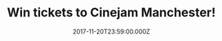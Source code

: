 ---
campaign-uuid: "c-82c4040a-d626-4285-8ee8-0bf550a2b4a6"
type: "Competition"
category: "Music"
date: "2017-11-20T23:59:00.000Z"
end-date: "2017-12-06T23:59:00.000Z"
disable-form: false
is_promoted: false
has_entry_page: false
title: "Win tickets to Cinejam Manchester!"
competition-description: "Calling all 24 Hour Party People! This December NME and\
  \ Zig-Zag present film and music extravaganza CineJam Manchester, and we want you\
  \ (yes you) to get involved. How? With a pair of free tickets of course. Read more?"
banner-img: "cinejam-main_image.jpg"
logo-left-href: "http://www.nme.com/competitions/win-tickets-cinejam-manchester"
logo-left-image: "nme-logo.jpg"
logo-left-title: "NME Competitions"
has-winner: false
---